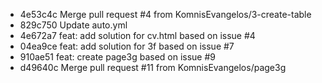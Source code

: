 - 4e53c4c Merge pull request #4 from KomnisEvangelos/3-create-table
- 829c750 Update auto.yml
- 4e672a7 feat: add solution for cv.html based on issue #4
- 04ea9ce feat: add solution for 3f based on issue #7
- 910ae51 feat: create page3g based on issue #9
- d49640c Merge pull request #11 from KomnisEvangelos/page3g
